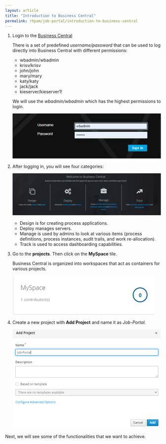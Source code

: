 ```yaml
---
layout: article
title: "Introduction to Business Central"
permalink: rhpam/job-portal/introduction-to-business-central
---
```


1. Login to the [Business Central](http://localhost:8080/business-central)

   There is a set of predefined _username/password_ that can be used to log directly into Business Central with different permissions:

   - wbadmin/wbadmin
   - krisv/krisv
   - john/john
   - mary/mary
   - katy/katy
   - jack/jack
   - kieserver/kieserver1!

   We will use the _wbadmin/wbadmin_ which has the highest permissions to login.

   ![login-page](../assets/images/business-central/login-page.png)

2. After logging in, you will see four categories:

   ![landing-page](../assets/images/business-central/landing-page.png)

   - Design is for creating process applications.
   - Deploy manages servers.
   - Manage is used by admins to look at various items (process definitions, process instances, audit trails, and work re-allocation).
   - Track is used to access dashboarding capabilities.

3. Go to the **projects**. Then click on the **MySpace** tile.

   Business Central is organized into workspaces that act as containers for various projects.

   ![my-space-tile](../assets/images/business-central/my-space-tile.png)

4. Create a new project with **Add Project** and name it as _Job-Portal_.

   ![add-project](../assets/images/business-central/add-project.png)

Next, we will see some of the functionalities that we want to achieve.
